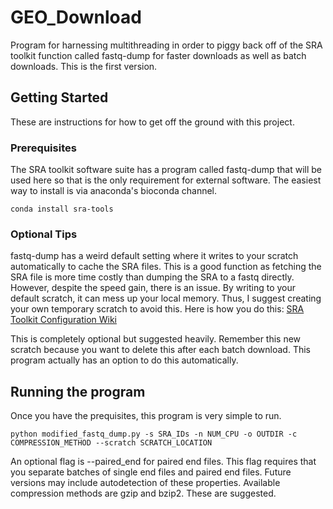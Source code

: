 # GEO_Download
Program for harnessing multithreading in order to piggy back off of the SRA toolkit function called fastq-dump for faster downloads as well as batch downloads. This is the first version.

## Getting Started
These are instructions for how to get off the ground with this project.

### Prerequisites
The SRA toolkit software suite has a program called fastq-dump that will be used here so that is the only requirement for external software. The easiest way to install is via anaconda's bioconda channel.
```
conda install sra-tools
```

### Optional Tips
fastq-dump has a weird default setting where it writes to your scratch automatically to cache the SRA files. This is a good function as fetching the SRA file is more time costly than dumping the SRA to a fastq directly. However, despite the speed gain, there is an issue. By writing to your default scratch, it can mess up your local memory. Thus, I suggest creating your own temporary scratch to avoid this. Here is how you do this: [SRA Toolkit Configuration Wiki](https://github.com/ncbi/sra-tools/wiki/Toolkit-Configuration)

This is completely optional but suggested heavily. Remember this new scratch because you want to delete this after each batch download. This program actually has an option to do this automatically.

## Running the program
Once you have the prequisites, this program is very simple to run.
```
python modified_fastq_dump.py -s SRA_IDs -n NUM_CPU -o OUTDIR -c COMPRESSION_METHOD --scratch SCRATCH_LOCATION
```
An optional flag is --paired_end for paired end files. This flag requires that you separate batches of single end files and paired end files. Future versions may include autodetection of these properties. Available compression methods are gzip and bzip2. These are suggested.
